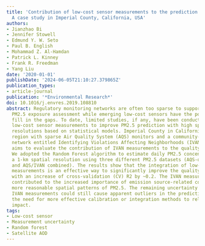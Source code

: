 ```yaml
---
title: 'Contribution of low-cost sensor measurements to the prediction of PM2.5 levels:
  A case study in Imperial County, California, USA'
authors:
- Jianzhao Bi
- Jennifer Stowell
- Edmund Y. W. Seto
- Paul B. English
- Mohammad Z. Al-Hamdan
- Patrick L. Kinney
- Frank R. Freedman
- Yang Liu
date: '2020-01-01'
publishDate: '2024-06-05T21:10:27.379865Z'
publication_types:
- article-journal
publication: '*Environmental Research*'
doi: 10.1016/j.envres.2019.108810
abstract: Regulatory monitoring networks are often too sparse to support community-scale
  PM2.5 exposure assessment while emerging low-cost sensors have the potential to
  fill in the gaps. To date, limited studies, if any, have been conducted to utilize
  low-cost sensor measurements to improve PM2.5 prediction with high spatiotemporal
  resolutions based on statistical models. Imperial County in California is an exemplary
  region with sparse Air Quality System (AQS) monitors and a community-operated low-cost
  network entitled Identifying Violations Affecting Neighborhoods (IVAN). This study
  aims to evaluate the contribution of IVAN measurements to the quality of PM2.5 prediction.
  We adopted the Random Forest algorithm to estimate daily PM2.5 concentrations at
  a 1-km spatial resolution using three different PM2.5 datasets (AQS-only, IVAN-only,
  and AQS/IVAN combined). The results show that the integration of low-cost sensor
  measurements is an effective way to significantly improve the quality of PM2.5 prediction
  with an increase of cross-validation (CV) R2 by ~0.2. The IVAN measurements also
  contributed to the increased importance of emission source-related covariates and
  more reasonable spatial patterns of PM2.5. The remaining uncertainty in the calibrated
  IVAN measurements could still cause apparent outliers in the prediction model, highlighting
  the need for more effective calibration or integration methods to relieve its negative
  impact.
tags:
- Low-cost sensor
- Measurement uncertainty
- Random forest
- Satellite AOD
---
```

